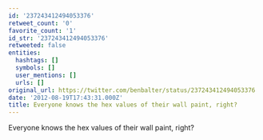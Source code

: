 ```yaml
---
id: '237243412494053376'
retweet_count: '0'
favorite_count: '1'
id_str: '237243412494053376'
retweeted: false
entities:
  hashtags: []
  symbols: []
  user_mentions: []
  urls: []
original_url: https://twitter.com/benbalter/status/237243412494053376
date: '2012-08-19T17:43:31.000Z'
title: Everyone knows the hex values of their wall paint, right?
---
```


Everyone knows the hex values of their wall paint, right?